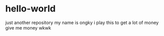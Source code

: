 # hello-world
just another repository
my name is ongky
i play this to get a lot of money
give me money wkwk
